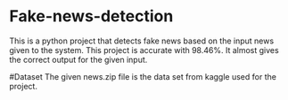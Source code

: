 # Fake-news-detection
This is a python project that detects fake news based on the input news given to the system. This project is accurate with 98.46%. It almost gives the correct output for the given input.

#Dataset
The given news.zip file is the data set from kaggle used for the project.
